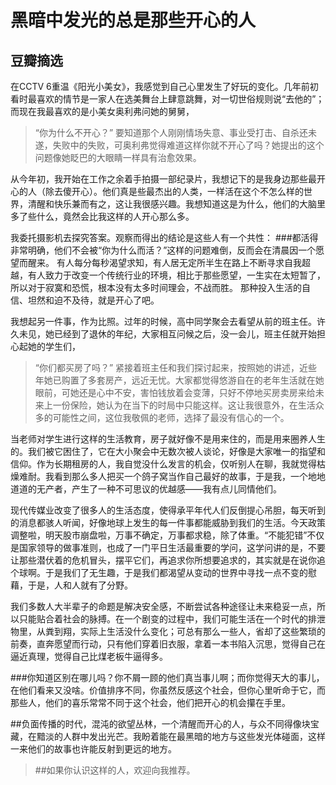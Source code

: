 黑暗中发光的总是那些开心的人
============================
豆瓣摘选
---------
在CCTV 6重温《阳光小美女》，我感觉到自己心里发生了好玩的变化。几年前初看时最喜欢的情节是一家人在选美舞台上肆意跳舞，对一切世俗规则说“去他的”；而现在我最喜欢的是小美女奥利弗问她的舅舅，
>“你为什么不开心？”
要知道那个人刚刚情场失意、事业受打击、自杀还未遂，失败中的失败，可奥利弗觉得难道这样你就不开心了吗？她提出的这个问题像她眨巴的大眼睛一样具有治愈效果。

从今年初，我开始在工作之余着手拍摄一部纪录片，我想记下的是我身边那些最开心的人（除去傻开心）。他们真是些最杰出的人类，一样活在这个不怎么样的世界，清醒和快乐兼而有之，这让我很感兴趣。我想知道这是为什么，他们的大脑里多了些什么，竟然会比我这样的人开心那么多。

我委托摄影机去探究答案。观察而得出的结论是这些人有一个共性：
###都活得非常明确，他们不会被“你为什么而活？”这样的问题难倒，反而会在清晨因一个愿望而醒来。
有人每分每秒渴望求知，有人居无定所半生在路上不断寻求自我超越，有人致力于改变一个传统行业的环境，相比于那些愿望，一生实在太短暂了，所以对于寂寞和恐慌，根本没有太多时间理会，不战而胜。
那种投入生活的自信、坦然和迫不及待，就是开心了吧。

我想起另一件事，作为比照。过年的时候，高中同学聚会去看望从前的班主任。许久未见，她已经到了退休的年纪，大家相互问候之后，没一会儿，班主任就开始担心起她的学生们，
>“你们都买房了吗？”
紧接着班主任和我们探讨起来，按照她的讲述，近些年她已购置了多套房产，远近无忧。大家都觉得悠游自在的老年生活就在她眼前，可她还是心中不安，害怕钱放着会变薄，只好不停地买房卖房来给未来上一份保险，她认为在当下的时局中只能这样。这让我很意外，在生活众多的可能性之间，这位我敬佩的老师，选择了最没有信心的一个。

当老师对学生进行这样的生活教育，房子就好像不是用来住的，而是用来圈养人生的。我们被它困住了，它在大小聚会中无数次被人谈论，好像是大家唯一的指望和信仰。作为长期租房的人，我自觉没什么发言的机会，仅听别人在聊，我就觉得枯燥难耐。我看到那么多人把买一个鸽子窝当作自己最好的故事，于是我，一个地地道道的无产者，产生了一种不可思议的优越感——我有点儿同情他们。

现代传媒业改变了很多人的生活态度，使得承平年代人们反倒提心吊胆，每天听到的消息都骇人听闻，好像地球上发生的每一件事都能威胁到我们的生活。今天政策调整啦，明天股市崩盘啦，万事不确定，万事都求稳，除了体重。“不能犯错”不仅是国家领导的做事准则，也成了一门平日生活最重要的学问，这学问讲的是，不要让那些潜伏着的危机冒头，摆平它们，再追求你所想要追求的，其实就是在说你追个球啊。于是我们了无生趣，于是我们都渴望从变动的世界中寻找一点不变的慰藉，于是，人和人就有了分野。

我们多数人大半辈子的命题是解决安全感，不断尝试各种途径让未来稳妥一点，所以只能贴合着社会的脉搏。在一个剧变的过程中，我们可能生活在一个时代的排泄物里，从粪到翔，实际上生活没什么变化；可总有那么一些人，省却了这些繁琐的前奏，直奔愿望而行动，只有他们穿着旧衣服，拿着一本书陷入沉思，觉得自己在逼近真理，觉得自己比煤老板牛逼得多。

###你知道区别在哪儿吗？你不屑一顾的他们真当事儿啊；而你觉得天大的事儿，在他们看来又没啥。价值排序不同，你虽然反感这个社会，但你心里听命于它，而那些人，他们的喜乐常常不同于这个社会，他们把开心的机会攥在手里。

##负面传播的时代，混沌的欲望丛林，一个清醒而开心的人，与众不同得像块宝藏，在黯淡的人群中发出光芒。我盼着能在最黑暗的地方与这些发光体碰面，这样一来他们的故事也许能反射到更远的地方。

>##如果你认识这样的人，欢迎向我推荐。